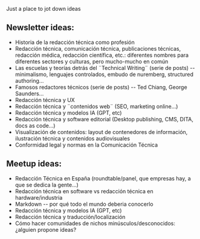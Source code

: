 Just a place to jot down ideas

## Newsletter ideas:
- Historia de la redacción técnica como profesión
- Redacción técnica, comunicación técnica, publicaciones técnicas, redacción médica, redacción científica, etc.: diferentes nombres para diferentes sectores y culturas, pero mucho-mucho en común
- Las escuelas y teorías detrás del ¨Technical Writing¨ (serie de posts) -- minimalismo, lenguajes controlados, embudo de nuremberg, structured authoring...
- Famosos redactores técnicos (serie de posts) -- Ted Chiang, George Saunders...
- Redacción técnica y UX
- Redacción técnica y ¨contenidos web¨ (SEO, marketing online...)
- Redacción técnica y modelos IA (GPT, etc)
- Redacción técnica y software editorial (Desktop publishing, CMS, DITA, docs as code...)
- Visualización de contenidos: layout de contenedores de información, ilustración técnica y contenidos audiovisuales
- Conformidad legal y normas en la Comunicación Técnica


## Meetup ideas:
- Redacción Técnica en España (roundtable/panel, que empresas hay, a que se dedica la gente...)
- Redacción técnica en software vs redacción técnica en hardware/industria
- Markdown -- por qué todo el mundo deberia conocerlo
- Redacción técnica y modelos IA (GPT, etc)
- Redacción técnica y traducción/localización
- Cómo hacer comunidades de nichos minúsculos/desconocidos: ¿alguien propone ideas?

